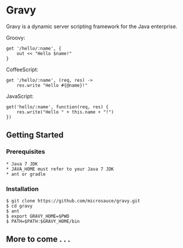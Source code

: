 
Gravy
===

Gravy is a dynamic server scripting framework for the Java enterprise.  

Groovy:

	get '/hello/:name', { 
		out << "Hello $name!"
	}

CoffeeScript:

	get '/hello/:name', (req, res) ->
		res.write "Hello #{@name}!"
		
JavaScript:

	get('hello/:name', function(req, res) {
		res.write("Hello " + this.name + "!")
	})

## Getting Started

### Prerequisites

	* Java 7 JDK
	* JAVA_HOME must refer to your Java 7 JDK
	* ant or gradle

### Installation

	$ git clone https://github.com/microsauce/gravy.git
	$ cd gravy
	$ ant
	$ export GRAVY_HOME=$PWD
	$ PATH=$PATH:$GRAVY_HOME/bin

## More to come . . .